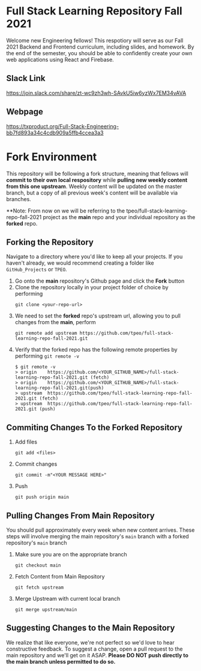 # Full Stack Learning Repository Fall 2021
Welcome new Engineering fellows! This respotiory will serve as our Fall 2021 Backend and Frontend curriculum, including slides, and homework. By the end of the semester, you should be able to confidently create your own web applications using React and Firebase.

## Slack Link
https://join.slack.com/share/zt-wc9zh3wh-SAvkU5iw6yzWx7EM34vAVA

## Webpage
https://txproduct.org/Full-Stack-Engineering-bb7fd893a34c4cdb909a5ffb4ccea3a3

# Fork Environment
This repository will be following a fork structure, meaning that fellows will **commit to their own local respository** while **pulling new weekly content from this one upstream**. Weekly content will be updated on the master branch, but a copy of all previous week's content will be available via branches.

**Note: From now on we will be referring to the tpeo/full-stack-learning-repo-fall-2021 project as the **main** repo and your individual repository as the **forked** repo. 
## Forking the Repository 
Navigate to a directory where you'd like to keep all your projects. If you haven't already, we would recommend creating a folder like ```GitHub_Projects``` or ```TPEO```.
1. Go onto the **main** repository's Github page and click the **Fork** button
2. Clone the repository locally in your project folder of choice by performing 
    ``` 
    git clone <your-repo-url>
    ```
3. We need to set the **forked** repo's upstream url, allowing you to pull changes from the **main**, perform
    ```
    git remote add upstream https://github.com/tpeo/full-stack-learning-repo-fall-2021.git
    ```
4. Verify that the forked repo has the following remote properties by performing ```git remote -v```
    ```
    $ git remote -v
    > origin    https://github.com/<YOUR_GITHUB_NAME>/full-stack-learning-repo-fall-2021.git (fetch)
    > origin    https://github.com/<YOUR_GITHUB_NAME>/full-stack-learning-repo-fall-2021.git(push)
    > upstream  https://github.com/tpeo/full-stack-learning-repo-fall-2021.git (fetch)
    > upstream  https://github.com/tpeo/full-stack-learning-repo-fall-2021.git (push)
    ```
## Commiting Changes To the Forked Repository

1. Add files 
    ``` 
    git add <files> 
    ``` 
2. Commit changes
    ```
    git commit -m"<YOUR MESSAGE HERE>"
    ```
3. Push
    ```
    git push origin main 
    ```
## Pulling Changes From Main Repository
You should pull approximately every week when new content arrives. These steps will involve merging the main repository's ```main``` branch with a forked repository's ```main``` branch 
1. Make sure you are on the appropriate branch
    ```
    git checkout main  
    ```
2. Fetch Content from Main Repository
    ```
    git fetch upstream
    ```
3. Merge Upstream with current local branch
    ```
    git merge upstream/main
    ```

## Suggesting Changes to the Main Repository 
We realize that like everyone, we're not perfect so we'd love to hear constructive feedback. To suggest a change, open a pull request to the main repository and we'll get on it ASAP. **Please DO NOT push directly to the main branch unless permitted to do so.**
